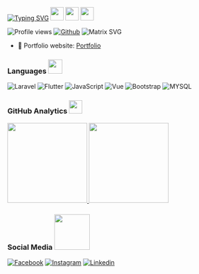 <!-- [![](https://media.giphy.com/media/iIqmM5tTjmpOB9mpbn/giphy.gif)If you want the template for my gif, email me! -->
[![Typing SVG](https://readme-typing-svg.herokuapp.com?font=Press+Start+2P&color=%23000000&size=15&lines=Welcome+to+Madmouse+Github;Don't+Forget+To+Follow;Don't+Forget+To+Stars;Thanks+For+Coming)](https://git.io/typing-svg) <img src= "https://media.tenor.com/images/2adfe94e69139f3e22623b61d375a7a7/tenor.gif" width= "30" height= "30"> <img src= "https://media.tenor.com/images/2adfe94e69139f3e22623b61d375a7a7/tenor.gif" width= "30" height= "30"> <img src= "https://media.tenor.com/images/2adfe94e69139f3e22623b61d375a7a7/tenor.gif" width= "30" height= "30">

![Profile views](https://visitor-badge.glitch.me/badge?page_id=madmouse17)
[![Github](https://img.shields.io/github/followers/madmouse?label=Follow&style=social)](https://github.com/madmouse17)
![Matrix SVG](https://raw.githubusercontent.com/rodrigograca31/rodrigograca31/master/matrix.svg)

- 🎯 Portfolio website: [Portfolio](https://portofolio-galihrf.herokuapp.com/)
### Languages <img src = "https://media2.giphy.com/media/QssGEmpkyEOhBCb7e1/giphy.gif?cid=ecf05e47a0n3gi1bfqntqmob8g9aid1oyj2wr3ds3mg700bl&rid=giphy.gif" width = 32px>
![Laravel](https://img.shields.io/badge/-Laravel-000?&logo=Laravel)
![Flutter](https://img.shields.io/badge/-Flutter-000?&logo=Flutter)
![JavaScript](https://img.shields.io/badge/-JavaScript-000?&logo=JavaScript)
![Vue](https://img.shields.io/badge/-Vue.js-000?&logo=Vue.js)
![Bootstrap](https://img.shields.io/badge/-Bootstrap-000?&logo=Bootstrap)
![MYSQL](https://img.shields.io/badge/-MYSQL-000?&logo=MySQL)

### GitHub Analytics <img src = "https://raw.githubusercontent.com/MartinHeinz/MartinHeinz/master/wave.gif" width = 30px>
<a href="https://github.com/madmouse17">
  <img height="180em" src="https://github-readme-stats-eight-theta.vercel.app/api?username=madmouse17&show_icons=true&theme=algolia&include_all_commits=true&count_private=true"/>
  <img height="180em" src="https://github-readme-stats-eight-theta.vercel.app/api/top-langs/?username=madmouse17&layout=compact&langs_count=8&theme=algolia" />
</a>

### Social Media <img src='https://raw.githubusercontent.com/ShahriarShafin/ShahriarShafin/main/Assets/handshake.gif' width="80px">
<a href="https://www.facebook.com/galih.sendeirly" target="_blank">![Facebook](https://img.shields.io/badge/-Facebook-000?&logo=Facebook)</a>
<a href="https://www.instagram.com/galihrf" target="_blank">![Instagram](https://img.shields.io/badge/-Instagram-000?&logo=Instagram)</a>
<a href="https://www.linkedin.com/in/galih-rf-b75a481b0/" target="_blank">![Linkedin](https://img.shields.io/badge/-Linkedin-000?&logo=Linkedin)</a>
